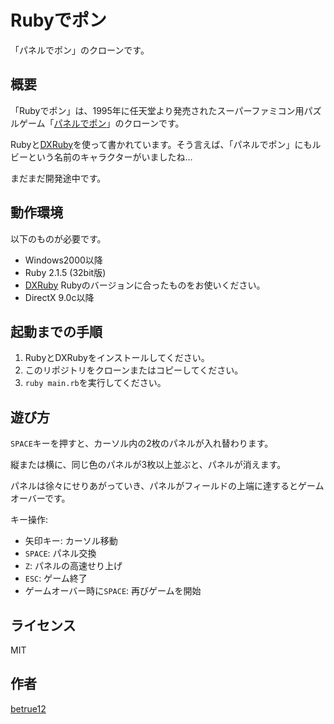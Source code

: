 Rubyでポン
====


「パネルでポン」のクローンです。


## 概要

「Rubyでポン」は、1995年に任天堂より発売されたスーパーファミコン用パズルゲーム「[パネルでポン](http://ja.wikipedia.org/wiki/%E3%83%91%E3%83%8D%E3%83%AB%E3%81%A7%E3%83%9D%E3%83%B3)」のクローンです。

Rubyと[DXRuby](http://dxruby.sourceforge.jp/)を使って書かれています。そう言えば、「パネルでポン」にもルビーという名前のキャラクターがいましたね…

まだまだ開発途中です。


## 動作環境

以下のものが必要です。

* Windows2000以降
* Ruby 2.1.5 (32bit版)
* [DXRuby](http://dxruby.sourceforge.jp/) Rubyのバージョンに合ったものをお使いください。
* DirectX 9.0c以降

## 起動までの手順

1. RubyとDXRubyをインストールしてください。
2. このリポジトリをクローンまたはコピーしてください。
3. `ruby main.rb`を実行してください。

## 遊び方

`SPACE`キーを押すと、カーソル内の2枚のパネルが入れ替わります。

縦または横に、同じ色のパネルが3枚以上並ぶと、パネルが消えます。

パネルは徐々にせりあがっていき、パネルがフィールドの上端に達するとゲームオーバーです。

キー操作:

* 矢印キー: カーソル移動
* `SPACE`: パネル交換
* `Z`: パネルの高速せり上げ
* `ESC`: ゲーム終了
* ゲームオーバー時に`SPACE`: 再びゲームを開始

## ライセンス

MIT

## 作者

[betrue12](https://github.com/betrue12)